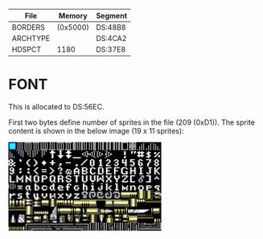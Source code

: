 
| File     | Memory   | Segment |
| -------- | -------- | ------- |
| BORDERS  | (0x5000) | DS:48B8 |
| ARCHTYPE |          | DS:4CA2 |
| HDSPCT   | 1180     | DS:37E8 |

# FONT

This is allocated to DS:56EC.

First two bytes define number of sprites in the file (209 (0xD1)). The
sprite content is shown in the below image (19 x 11 sprites):

![fontsheet](fontsheet.png)
